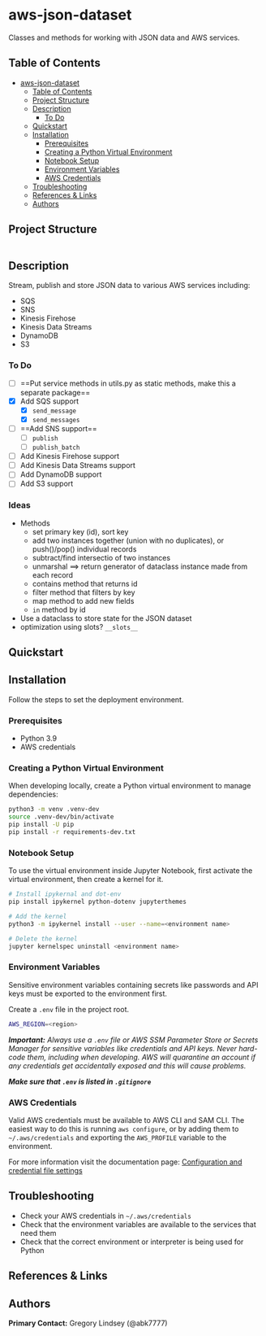 # aws-json-dataset

Classes and methods for working with JSON data and AWS services.

## Table of Contents
- [aws-json-dataset](#aws-json-dataset)
  - [Table of Contents](#table-of-contents)
  - [Project Structure](#project-structure)
  - [Description](#description)
    - [To Do](#to-do)
  - [Quickstart](#quickstart)
  - [Installation](#installation)
    - [Prerequisites](#prerequisites)
    - [Creating a Python Virtual Environment](#creating-a-python-virtual-environment)
    - [Notebook Setup](#notebook-setup)
    - [Environment Variables](#environment-variables)
    - [AWS Credentials](#aws-credentials)
  - [Troubleshooting](#troubleshooting)
  - [References & Links](#references--links)
  - [Authors](#authors)

## Project Structure
```bash

```

## Description
Stream, publish and store JSON data to various AWS services including:
* SQS
* SNS
* Kinesis Firehose
* Kinesis Data Streams
* DynamoDB
* S3

### To Do
- [ ] ==Put service methods in utils.py as static methods, make this a separate package==
- [x] Add SQS support
  - [x] `send_message`
  - [x] `send_messages`
- [ ] ==Add SNS support==
  - [ ] `publish`
  - [ ] `publish_batch`
- [ ] Add Kinesis Firehose support
- [ ] Add Kinesis Data Streams support
- [ ] Add DynamoDB support
- [ ] Add S3 support

### Ideas
- Methods
    - set primary key (id), sort key
    - add two instances together (union with no duplicates), or push()/pop() individual records
    - subtract/find intersectio of two instances
    - unmarshal ==> return generator of dataclass instance made from each record
    - contains method that returns id
    - filter method that filters by key
    - map method to add new fields
    - `in` method by id
- Use a dataclass to store state for the JSON dataset
- optimization using slots? `__slots__`

## Quickstart

## Installation
Follow the steps to set the deployment environment.

### Prerequisites
* Python 3.9
* AWS credentials

### Creating a Python Virtual Environment
When developing locally, create a Python virtual environment to manage dependencies:
```bash
python3 -m venv .venv-dev
source .venv-dev/bin/activate
pip install -U pip
pip install -r requirements-dev.txt
```

### Notebook Setup
To use the virtual environment inside Jupyter Notebook, first activate the virtual environment, then create a kernel for it.
```bash
# Install ipykernal and dot-env
pip install ipykernel python-dotenv jupyterthemes

# Add the kernel
python3 -m ipykernel install --user --name=<environment name>

# Delete the kernel
jupyter kernelspec uninstall <environment name>
```

### Environment Variables

Sensitive environment variables containing secrets like passwords and API keys must be exported to the environment first.

Create a `.env` file in the project root.
```bash
AWS_REGION=<region>
```

***Important:*** *Always use a `.env` file or AWS SSM Parameter Store or Secrets Manager for sensitive variables like credentials and API keys. Never hard-code them, including when developing. AWS will quarantine an account if any credentials get accidentally exposed and this will cause problems.*

***Make sure that `.env` is listed in `.gitignore`***

### AWS Credentials
Valid AWS credentials must be available to AWS CLI and SAM CLI. The easiest way to do this is running `aws configure`, or by adding them to `~/.aws/credentials` and exporting the `AWS_PROFILE` variable to the environment.

For more information visit the documentation page:
[Configuration and credential file settings](https://docs.aws.amazon.com/cli/latest/userguide/cli-configure-files.html)

<!-- ## AWS Deployment
Once an AWS profile is configured and environment variables are exported, the application can be deployed using `make`.
```bash
make deploy
```

## Makefile Usage
```bash
# Deploy all layers
make deploy

# Delete all layers (data in S3 must be deleted manually first)
make delete

# Deploy only one layer
make emr.deploy

# Delete only one layer
make emr.delete
```

## Testing
### Unit Tests
Create a Python virtual environment to manage test dependencies.

```bash
python3 -m venv .venv-test
source .venv-test/bin/activate
pip install -U pip
pip install -r requirements-tests.txt
```
Run tests with the following command.
```bash
coverage run -m pytest
``` -->

## Troubleshooting
* Check your AWS credentials in `~/.aws/credentials`
* Check that the environment variables are available to the services that need them
* Check that the correct environment or interpreter is being used for Python

## References & Links

## Authors
**Primary Contact:** Gregory Lindsey (@abk7777)
